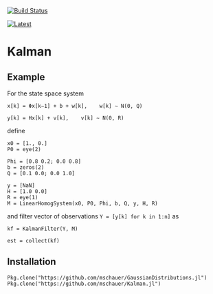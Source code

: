 [![Build Status](https://travis-ci.org/mschauer/Kalman.jl.svg?branch=master)](https://travis-ci.org/mschauer/Kalman.jl)

[![Latest](https://img.shields.io/badge/docs-latest-blue.svg)](https://mschauer.github.io/Kalman.jl/latest/)


# Kalman

## Example

For the state space system

    x[k] = Φx[k−1] + b + w[k],    w[k] ∼ N(0, Q)
 
    y[k] = Hx[k] + v[k],    v[k] ∼ N(0, R)

define

```
x0 = [1., 0.]
P0 = eye(2)

Phi = [0.8 0.2; 0.0 0.8]
b = zeros(2)
Q = [0.1 0.0; 0.0 1.0]

y = [NaN]
H = [1.0 0.0]
R = eye(1)
M = LinearHomogSystem(x0, P0, Phi, b, Q, y, H, R)
```

and filter vector of observations `Y = [y[k] for k in 1:n]`  as

```
kf = KalmanFilter(Y, M)

est = collect(kf)
```

## Installation

```
Pkg.clone("https://github.com/mschauer/GaussianDistributions.jl")
Pkg.clone("https://github.com/mschauer/Kalman.jl")
```